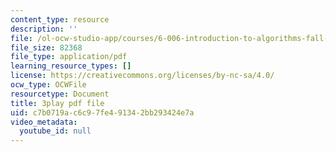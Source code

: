 ```yaml
---
content_type: resource
description: ''
file: /ol-ocw-studio-app/courses/6-006-introduction-to-algorithms-fall-2011/c7b0719ac6c97fe491342bb293424e7a_JRgIXyEPnbA.pdf
file_size: 82368
file_type: application/pdf
learning_resource_types: []
license: https://creativecommons.org/licenses/by-nc-sa/4.0/
ocw_type: OCWFile
resourcetype: Document
title: 3play pdf file
uid: c7b0719a-c6c9-7fe4-9134-2bb293424e7a
video_metadata:
  youtube_id: null
---
```

